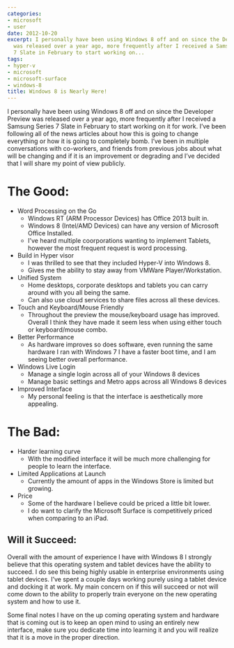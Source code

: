 ```yaml
---
categories:
- microsoft
- user
date: 2012-10-20
excerpt: I personally have been using Windows 8 off and on since the Developer Preview
  was released over a year ago, more frequently after I received a Samsung Series
  7 Slate in February to start working on...
tags:
- hyper-v
- microsoft
- microsoft-surface
- windows-8
title: Windows 8 is Nearly Here!
---
```


I personally have been using Windows 8 off and on since the Developer Preview was released over a year ago, more frequently after I received a Samsung Series 7 Slate in February to start working on it for work. I’ve been following all of the news articles about how this is going to change everything or how it is going to completely bomb. I’ve been in multiple conversations with co-workers, and friends from previous jobs about what will be changing and if it is an improvement or degrading and I’ve decided that I will share my point of view publicly.

# The Good:

- Word Processing on the Go
    - Windows RT (ARM Processor Devices) has Office 2013 built in.
    - Windows 8 (Intel/AMD Devices) can have any version of Microsoft Office Installed.
    - I’ve heard multiple coorporations wanting to implement Tablets, however the most frequent request is word processing.
- Build in Hyper visor
    - I was thrilled to see that they included Hyper-V into Windows 8.
    - Gives me the ability to stay away from VMWare Player/Workstation.
- Unified System
    - Home desktops, corporate desktops and tablets you can carry around with you all being the same.
    - Can also use cloud services to share files across all these devices.
- Touch and Keyboard/Mouse Friendly
    - Throughout the preview the mouse/keyboard usage has improved. Overall I think they have made it seem less when using either touch or keyboard/mouse combo.
- Better Performance
    - As hardware improves so does software, even running the same hardware I ran with Windows 7 I have a faster boot time, and I am seeing better overall performance.
- Windows Live Login
    - Manage a single login across all of your Windows 8 devices
    - Manage basic settings and Metro apps across all Windows 8 devices
- Improved Interface
    - My personal feeling is that the interface is aesthetically more appealing.

# The Bad:

- Harder learning curve
    - With the modified interface it will be much more challenging for people to learn the interface.
- Limited Applications at Launch
    - Currently the amount of apps in the Windows Store is limited but growing.
- Price
    - Some of the hardware I believe could be priced a little bit lower.
    - I do want to clarify the Microsoft Surface is competitively priced when comparing to an iPad.

## Will it Succeed:

Overall with the amount of experience I have with Windows 8 I strongly believe that this operating system and tablet devices have the ability to succeed. I do see this being highly usable in enterprise environments using tablet devices. I’ve spent a couple days working purely using a tablet device and docking it at work. My main concern on if this will succeed or not will come down to the ability to properly train everyone on the new operating system and how to use it.

Some final notes I have on the up coming operating system and hardware that is coming out is to keep an open mind to using an entirely new interface, make sure you dedicate time into learning it and you will realize that it is a move in the proper direction.